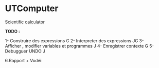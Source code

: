 # UTComputer
Scientific calculator

__TODO :__

  1- Construire des expressions G 
  2- Interpreter des expressions JG 
  3- Afficher , modifier variables et programmes J 
  4- Enregistrer contexte G 
  5- Debugguer UNDO J 
  
  6.Rapport + Vodéi 
  
  
